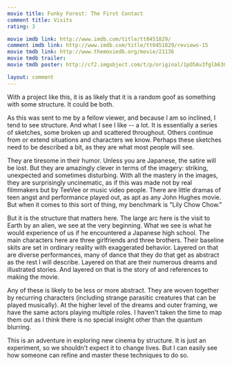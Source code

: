 ```yaml
---
movie title: Funky Forest: The First Contact
comment title: Visits
rating: 3

movie imdb link: http://www.imdb.com/title/tt0451829/
comment imdb link: http://www.imdb.com/title/tt0451829/reviews-15
movie tmdb link: http://www.themoviedb.org/movie/21136
movie tmdb trailer: 
movie tmdb poster: http://cf2.imgobject.com/t/p/original/1pO5Av3fglb63C3hETfaMJokjxQ.jpg

layout: comment
---
```


With a project like this, it is as likely that it is a random goof as something with some structure. It could be both. 

As this was sent to me by a fellow viewer, and because I am so inclined, I tend to see structure. And what I see I like -- a lot. It is essentially a series of sketches, some broken up and scattered throughout. Others continue from or extend situations and characters we know. Perhaps these sketches need to be described a bit, as they are what most people will see.

They are tiresome in their humor. Unless you are Japanese, the satire will be lost. But they are amazingly clever in terms of the imagery: striking, unexpected and sometimes disturbing. With all the mastery in the images, they are surprisingly uncinematic, as if this was made not by real filmmakers but by TeeVee or music video people. There are little dramas of teen angst and performance played out, as apt as any John Hughes movie. But when it comes to this sort of thing, my benchmark is "Lily Chow Chow."

But it is the structure that matters here. The large arc here is the visit to Earth by an alien, we see at the very beginning. What we see is what he would experience of us if he encountered a Japanese high school. The main characters here are three girlfriends and three brothers. Their baseline skits are set in ordinary reality with exaggerated behavior. Layered on that are diverse performances, many of dance that they do that get as abstract as the rest I will describe. Layered on that are their numerous dreams and illustrated stories. And layered on that is the story of and references to making the movie. 

Any of these is likely to be less or more abstract. They are woven together by recurring characters (including strange parasitic creatures that can be played musically). At the higher level of the dreams and outer framing, we have the same actors playing multiple roles. I haven't taken the time to map them out as I think there is no special insight other than the quantum blurring.

This is an adventure in exploring new cinema by structure. It is just an experiment, so we shouldn't expect it to change lives. But I can easily see how someone can refine and master these techniques to do so.